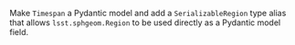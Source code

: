 Make `Timespan` a Pydantic model and add a `SerializableRegion` type alias that allows `lsst.sphgeom.Region` to be used directly as a Pydantic model field.
